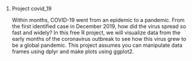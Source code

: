 1. Project covid_19
   
   Within months, COVID-19 went from an epidemic to a pandemic. 
   From the first identified case in December 2019, how did the virus spread so fast and widely? In this free R project, we will visualize data from the early months of the
   coronavirus outbreak to see how this virus grew to be a global pandemic.
   This project assumes you can manipulate data frames using dplyr and make plots using ggplot2. 
